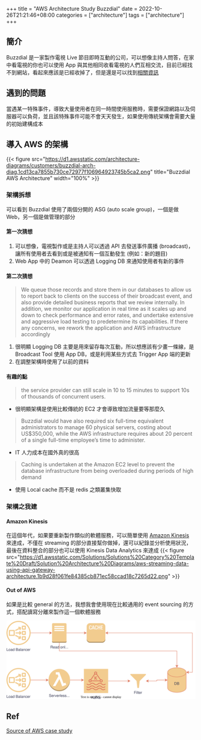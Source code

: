 +++
title = "AWS Architecture Study Buzzdial"
date = 2022-10-26T21:21:46+08:00
categories = ["architecture"]
tags = ["architecture"]
+++
## 簡介
Buzzdial 是一家製作電視 Live 節目即時互動的公司，可以想像主持人問答，在家中看電視的你也可以使用 App 與其他相同收看電視的人們互相交流，目前已經找不到網站，看起來應該是已經收掉了，但是還是可以找到[相關資訊](https://nz.linkedin.com/company/buzzdial?trk=public_profile_experience-item_profile-section-card_image-click)
## 遇到的問題
當遇某一特殊事件，導致大量使用者在同一時間使用服務時，需要保證網路以及伺服器可以負荷，並且該特殊事件可能不會天天發生，如果使用傳統架構會需要大量的初始建構成本
## 導入 AWS 的架構
{{< figure src="https://d1.awsstatic.com/architecture-diagrams/customers/buzzdial-arch-diag.1cd13ca7855b730ce72977f106964923745b5ca2.png" title="Buzzdial AWS Architecture" width="100%" >}}
### 架構拆想
可以看到 Buzzdial 使用了兩個分開的 ASG (auto scale group)，一個是做 Web，另一個是做管理的部分
#### 第一次猜想
1. 可以想像，電視製作或是主持人可以透過 API 去發送事件廣播 (broadcast)，讓所有使用者去看到或是被通知有一個互動發生 (例如：新的題目)
2. Web App 中的 Deamon 可以透過 Logging DB 來通知使用者有新的事件

#### 第二次猜想
> We queue those records and store them in our databases to allow us to report back to clients on the success of their broadcast event, and also provide detailed business reports that we review internally. In addition, we monitor our application in real time as it scales up and down to check performance and error rates, and undertake extensive and aggressive load testing to predetermine its capabilities. If there any concerns, we rework the application and AWS infrastructure accordingly
1. 很明顯 Logging DB 主要是用來留存每次互動，所以想應該有少畫一條線，是 Broadcast Tool 使用 App DB，或是利用某些方式去 Trigger App 端的更新
2. 在調整架構時使用了以前的資料
#### 有趣的點
> the service provider can still scale in 10 to 15 minutes to support 10s of thousands of concurrent users.
- 很明顯架構是使用比較傳統的 EC2 才會導致增加流量要等那麼久
> Buzzdial would have also required six full-time equivalent administrators to manage 60 physical servers, costing about US$350,000, while the AWS infrastructure requires about 20 percent of a single full-time employee’s time to administer.
- IT 人力成本在國外真的很高
> Caching is undertaken at the Amazon EC2 level to prevent the database infrastructure from being overloaded during periods of high demand
- 使用 Local cache 而不是 redis 之類叢集快取
### 架構之我建
#### Amazon Kinesis
在這個年代，如果要重新製作類似的軟體服務，可以簡單使用 [Amazon Kinesis](https://aws.amazon.com/tw/solutions/implementations/aws-streaming-data-solution-for-amazon-kinesis/) 來達成，不僅在 streaming 的部分直接幫你做掉，還可以紀錄並分析使用狀況，最後在資料整合的部分也可以使用 Kinesis Data Analytics 來達成
{{< figure src="https://d1.awsstatic.com/Solutions/Solutions%20Category%20Template%20Draft/Solution%20Architecture%20Diagrams/aws-streaming-data-using-api-gateway-architecture.1b9d28f061fe84385cb871ec58ccad18c7265d22.png" >}}

#### Out of AWS
如果是比較 general 的方法，我想我會使用現在比較通用的 event sourcing 的方式，搭配讀寫分離來製作這一個軟體服務

![My Buzzdial Architecture](/img/2022/10/MyBuzzdialArchitecture.svg)
## Ref
[Source of AWS case study](https://aws.amazon.com/solutions/case-studies/buzzdial/)
